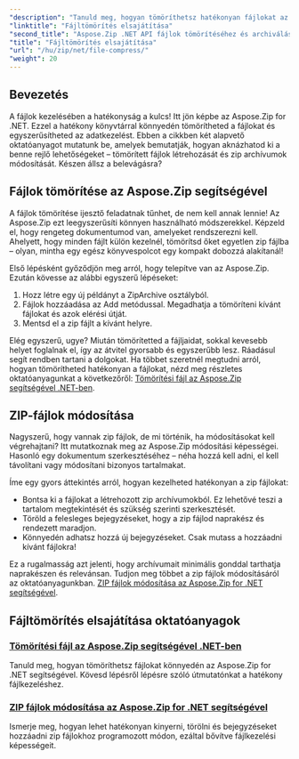 ```yaml
---
"description": "Tanuld meg, hogyan tömöríthetsz hatékonyan fájlokat az Aspose.Zip for .NET segítségével részletes oktatóanyagunk segítségével. Kövesd ezt az átfogó útmutatót a fájltömörítés zökkenőmentes megvalósításához .NET alkalmazásaidban."
"linktitle": "Fájltömörítés elsajátítása"
"second_title": "Aspose.Zip .NET API fájlok tömörítéséhez és archiválásához"
"title": "Fájltömörítés elsajátítása"
"url": "/hu/zip/net/file-compress/"
"weight": 20
---
```


## Bevezetés

A fájlok kezelésében a hatékonyság a kulcs! Itt jön képbe az Aspose.Zip for .NET. Ezzel a hatékony könyvtárral könnyedén tömörítheted a fájlokat és egyszerűsítheted az adatkezelést. Ebben a cikkben két alapvető oktatóanyagot mutatunk be, amelyek bemutatják, hogyan aknázhatod ki a benne rejlő lehetőségeket – tömörített fájlok létrehozását és zip archívumok módosítását. Készen állsz a belevágásra?

## Fájlok tömörítése az Aspose.Zip segítségével

A fájlok tömörítése ijesztő feladatnak tűnhet, de nem kell annak lennie! Az Aspose.Zip ezt leegyszerűsíti könnyen használható módszerekkel. Képzeld el, hogy rengeteg dokumentumod van, amelyeket rendszerezni kell. Ahelyett, hogy minden fájlt külön kezelnél, tömörítsd őket egyetlen zip fájlba – olyan, mintha egy egész könyvespolcot egy kompakt dobozzá alakítanál! 

Első lépésként győződjön meg arról, hogy telepítve van az Aspose.Zip. Ezután kövesse az alábbi egyszerű lépéseket:

1. Hozz létre egy új példányt a ZipArchive osztályból.
2. Fájlok hozzáadása az Add metódussal. Megadhatja a tömöríteni kívánt fájlokat és azok elérési útját.
3. Mentsd el a zip fájlt a kívánt helyre.

Elég egyszerű, ugye? Miután tömörítetted a fájljaidat, sokkal kevesebb helyet foglalnak el, így az átvitel gyorsabb és egyszerűbb lesz. Ráadásul segít rendben tartani a dolgokat. Ha többet szeretnél megtudni arról, hogyan tömörítheted hatékonyan a fájlokat, nézd meg részletes oktatóanyagunkat a következőről: [Tömörítési fájl az Aspose.Zip segítségével .NET-ben](./compression-file/).

## ZIP-fájlok módosítása

Nagyszerű, hogy vannak zip fájlok, de mi történik, ha módosításokat kell végrehajtani? Itt mutatkoznak meg az Aspose.Zip módosítási képességei. Hasonló egy dokumentum szerkesztéséhez – néha hozzá kell adni, el kell távolítani vagy módosítani bizonyos tartalmakat.

Íme egy gyors áttekintés arról, hogyan kezelheted hatékonyan a zip fájlokat:

- Bontsa ki a fájlokat a létrehozott zip archívumokból. Ez lehetővé teszi a tartalom megtekintését és szükség szerinti szerkesztését.
- Töröld a felesleges bejegyzéseket, hogy a zip fájlod naprakész és rendezett maradjon.
- Könnyedén adhatsz hozzá új bejegyzéseket. Csak mutass a hozzáadni kívánt fájlokra!

Ez a rugalmasság azt jelenti, hogy archívumait minimális gonddal tarthatja naprakészen és relevánsan. Tudjon meg többet a zip fájlok módosításáról az oktatóanyagunkban. [ZIP fájlok módosítása az Aspose.Zip for .NET segítségével](./modify-zip-files/).

## Fájltömörítés elsajátítása oktatóanyagok
### [Tömörítési fájl az Aspose.Zip segítségével .NET-ben](./compression-file/)
Tanuld meg, hogyan tömöríthetsz fájlokat könnyedén az Aspose.Zip for .NET segítségével. Kövesd lépésről lépésre szóló útmutatónkat a hatékony fájlkezeléshez.
### [ZIP fájlok módosítása az Aspose.Zip for .NET segítségével](./modify-zip-files/)
Ismerje meg, hogyan lehet hatékonyan kinyerni, törölni és bejegyzéseket hozzáadni zip fájlokhoz programozott módon, ezáltal bővítve fájlkezelési képességeit.
